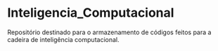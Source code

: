 # Inteligencia_Computacional
Repositório destinado para o armazenamento de códigos feitos para a cadeira de inteligência computacional.

